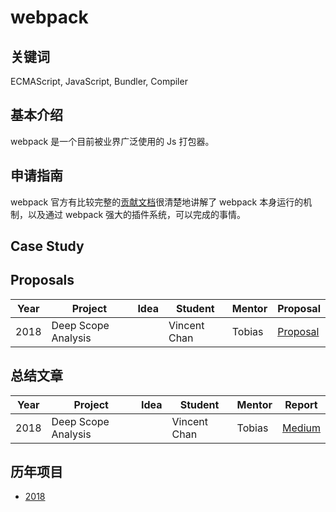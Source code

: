 # webpack

## 关键词
ECMAScript, JavaScript, Bundler, Compiler

## 基本介绍
webpack 是一个目前被业界广泛使用的 Js 打包器。

## 申请指南
webpack 官方有比较完整的[贡献文档](https://medium.com/webpack/contributors-guide/home)很清楚地讲解了 webpack 本身运行的机制，以及通过 webpack 强大的插件系统，可以完成的事情。

## Case Study

## Proposals
| Year | Project | Idea | Student | Mentor | Proposal |
| ---- | ------- | ---- | ------- | ------ | -------- |
| 2018 | Deep Scope Analysis |      | Vincent Chan | Tobias | [Proposal](../proposals/2018/webpack) |

## 总结文章
| Year | Project | Idea | Student | Mentor |  Report  |
| ---- | ------- | ---- | ------- | ------ | -------- |
| 2018 | Deep Scope Analysis |      | Vincent Chan | Tobias | [Medium](https://medium.com/webpack/my-story-of-gsoc-2018-beginning-4c98d8966bfe) |

## 历年项目
* [2018](https://github.com/vincentdchan/webpack-deep-scope-analysis-plugin)
